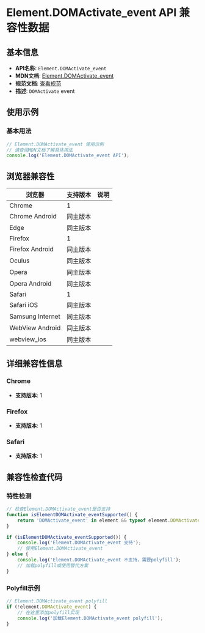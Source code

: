 # Element.DOMActivate_event API 兼容性数据

## 基本信息

- **API名称**: `Element.DOMActivate_event`
- **MDN文档**: [Element.DOMActivate_event](https://developer.mozilla.org/docs/Web/API/Element/DOMActivate_event)
- **规范文档**: [查看规范](https://w3c.github.io/uievents/#event-type-DOMActivate)
- **描述**: `DOMActivate` event

## 使用示例

### 基本用法

```javascript
// Element.DOMActivate_event 使用示例
// 请查阅MDN文档了解具体用法
console.log('Element.DOMActivate_event API');
```

## 浏览器兼容性

| 浏览器 | 支持版本 | 说明 |
|--------|----------|------|
| Chrome | 1 |  |
| Chrome Android | 同主版本 |  |
| Edge | 同主版本 |  |
| Firefox | 1 |  |
| Firefox Android | 同主版本 |  |
| Oculus | 同主版本 |  |
| Opera | 同主版本 |  |
| Opera Android | 同主版本 |  |
| Safari | 1 |  |
| Safari iOS | 同主版本 |  |
| Samsung Internet | 同主版本 |  |
| WebView Android | 同主版本 |  |
| webview_ios | 同主版本 |  |

## 详细兼容性信息

### Chrome

- **支持版本**: 1

### Firefox

- **支持版本**: 1

### Safari

- **支持版本**: 1

## 兼容性检查代码

### 特性检测

```javascript
// 检查Element.DOMActivate_event是否支持
function isElementDOMActivate_eventSupported() {
    return 'DOMActivate_event' in element && typeof element.DOMActivate_event === 'function';
}

if (isElementDOMActivate_eventSupported()) {
    console.log('Element.DOMActivate_event 支持');
    // 使用Element.DOMActivate_event
} else {
    console.log('Element.DOMActivate_event 不支持，需要polyfill');
    // 加载polyfill或使用替代方案
}
```

### Polyfill示例

```javascript
// Element.DOMActivate_event polyfill
if (!element.DOMActivate_event) {
    // 在这里添加polyfill实现
    console.log('加载Element.DOMActivate_event polyfill');
}
```


